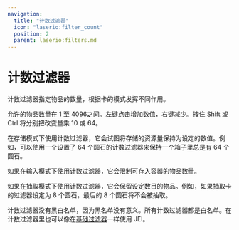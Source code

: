 ```yaml
---
navigation:
  title: "计数过滤器"
  icon: "laserio:filter_count"
  position: 2
  parent: laserio:filters.md
---
```


# 计数过滤器

计数过滤器指定物品的数量，根据卡的模式发挥不同作用。

允许的物品数量在 1 至 4096之间。左键点击增加数值，右键减少。按住 Shift 或 Ctrl 将分别把改变量乘 10 或 64。

在存储模式下使用计数过滤器，它会试图将存储的资源量保持为设定的数值。例如，可以使用一个设置了 64 个圆石的计数过滤器来保持一个箱子里总是有 64 个圆石。

如果在输入模式下使用计数过滤器，它会限制可存入容器的物品数量。

如果在抽取模式下使用计数过滤器，它会保留设定数目的物品。例如，如果抽取卡的过滤器设定为 8 个圆石，最后的 8 个圆石将不会被抽取。

计数过滤器没有黑白名单，因为黑名单没有意义。所有计数过滤器都是白名单。在计数过滤器里也可以像在[基础过滤器](./filter_basic.md)一样使用 JEI。

